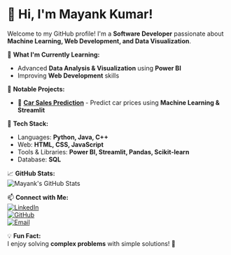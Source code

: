 
<!--
**thismayank1/thismayank1** is a ✨ _special_ ✨ repository because its `README.md` (this file) appears on your GitHub profile.

Here are some ideas to get you started:

- 🔭 I’m currently working on ...
- 🌱 I’m currently learning ...
- 👯 I’m looking to collaborate on ...
- 🤔 I’m looking for help with ...
- 💬 Ask me about ...
- 📫 How to reach me: ...
- 😄 Pronouns: ...
- ⚡ Fun fact: ...
-->
# 👋 Hi, I'm Mayank Kumar! 

Welcome to my GitHub profile! I'm a **Software Developer** passionate about **Machine Learning, Web Development, and Data Visualization**. 

🌱 **What I'm Currently Learning:**  
- Advanced **Data Analysis & Visualization** using **Power BI**  
- Improving **Web Development** skills  

📌 **Notable Projects:**  
- 🚗 **[Car Sales Prediction](https://mayank-car-price-prediction.streamlit.app)** - Predict car prices using **Machine Learning & Streamlit**  

🔧 **Tech Stack:**  
- Languages: **Python, Java, C++**  
- Web: **HTML, CSS, JavaScript**  
- Tools & Libraries: **Power BI, Streamlit, Pandas, Scikit-learn**  
- Database: **SQL**  

📈 **GitHub Stats:**  
![Mayank's GitHub Stats](https://github-readme-stats.vercel.app/api?username=thismayank1&show_icons=true&theme=tokyonight)  


📫 **Connect with Me:**  
[![LinkedIn](https://img.shields.io/badge/-LinkedIn-0077B5?style=flat-square&logo=linkedin&logoColor=white)](https://linkedin.com/in/mayank-kumar-6742531b5)  
[![GitHub](https://img.shields.io/badge/-GitHub-181717?style=flat-square&logo=github&logoColor=white)](https://github.com/thismayank1)  
[![Email](https://img.shields.io/badge/-Email-D14836?style=flat-square&logo=gmail&logoColor=white)](mailto:mayank108108@gmail.com)  

💡 **Fun Fact:**  
I enjoy solving **complex problems** with simple solutions! 🚀  

